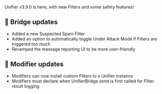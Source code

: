 Unifier v3.9.0 is here, with new Filters and some safety features!

## 🚀 Bridge updates
- Added a new Suspected Spam Filter
- Added an option to automatically toggle Under Attack Mode if Filters are triggered too much
- Revamped the message reporting UI to be more user-friendly 

## 🧩 Modifier updates
- Modifiers can now install custom Filters to a Unifier instance
- Modifiers must declare when UnifierBridge.send is first called for Filter result logging